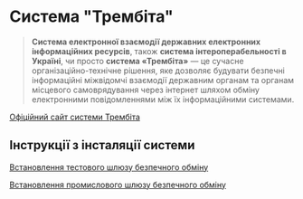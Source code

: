 # Система "Трембіта"

> **Система електронної взаємодії державних електронних інформаційних ресурсів**, також **система інтероперабельності в Україні**, чи просто **система «Трембіта»** — це сучасне організаційно-технічне рішення, яке дозволяє будувати безпечні інформаційні міжвідомчі взаємодії державним органам та органам місцевого самоврядування через інтернет шляхом обміну електронними повідомленнями між їх інформаційними системами.

[Офіційний сайт системи Трембіта](https://trembita.gov.ua/)

## Інструкції з інсталяції системи

[Встановлення тестового шлюзу безпечного обміну](test-install.md)

[Встановлення промислового шлюзу безпечного обміну](prom-install.md)
